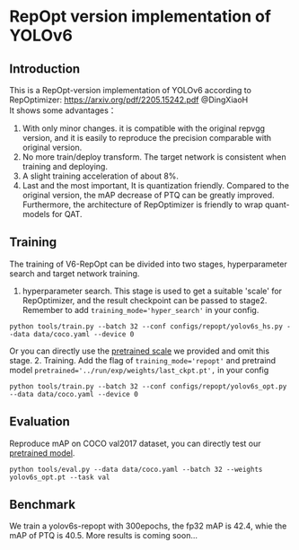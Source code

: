 # RepOpt version implementation of YOLOv6
## Introduction
This is a RepOpt-version implementation of YOLOv6 according to RepOptimizer: https://arxiv.org/pdf/2205.15242.pdf @DingXiaoH \
It shows some advantages：
1. With only minor changes. it is compatible with the original repvgg version, and it is easily to reproduce the precision comparable with original version.
2. No more train/deploy transform. The target network is consistent when training and deploying.
3. A slight training acceleration of about 8%.
4. Last and the most important, It is quantization friendly. Compared to the original version, the mAP decrease of PTQ can be greatly improved. Furthermore, the architecture of RepOptimizer is friendly to wrap quant-models for QAT.

## Training
The training of V6-RepOpt can be divided into two stages, hyperparameter search and target network training.
1. hyperparameter search. This stage is used to get a suitable 'scale' for RepOptimizer, and the result checkpoint can be passed to stage2. Remember to add `training_mode='hyper_search'` in your config. 
  ```
  python tools/train.py --batch 32 --conf configs/repopt/yolov6s_hs.py --data data/coco.yaml --device 0
  ```
  Or you can directly use the [pretrained scale](/assert/yolov6s_scale.pt) we provided and omit this stage.
2. Training. Add the flag of `training_mode='repopt'` and pretraind model `pretrained='../run/exp/weights/last_ckpt.pt',` in your config
  ```
  python tools/train.py --batch 32 --conf configs/repopt/yolov6s_opt.py --data data/coco.yaml --device 0
  ```
## Evaluation
Reproduce mAP on COCO val2017 dataset, you can directly test our [pretrained model](/assert/yolov6s_opt.pt).
  ```
  python tools/eval.py --data data/coco.yaml --batch 32 --weights yolov6s_opt.pt --task val
  ```
## Benchmark
We train a yolov6s-repopt with 300epochs, the fp32 mAP is 42.4, whie the mAP of PTQ is 40.5. More results is coming soon...

